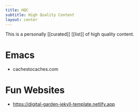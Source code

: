 ```yaml
---
title: HQC
subtitle: High Quality Content
layout: center
---
```


This is a personally [[curated]] [[list]] of high quality content.

# Emacs

- cachestocaches.com

# Fun Websites

- https://digital-garden-jekyll-template.netlify.app
